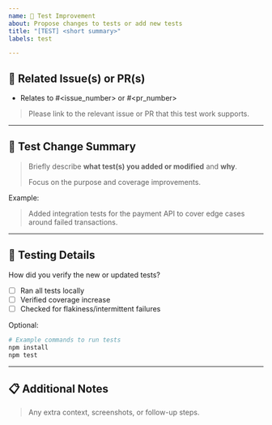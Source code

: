 ```yaml
---
name: 🧪 Test Improvement
about: Propose changes to tests or add new tests
title: "[TEST] <short summary>"
labels: test

---
```


## 🔗 Related Issue(s) or PR(s)

- Relates to #<issue_number> or #<pr_number>

> Please link to the relevant issue or PR that this test work supports.

---

## 📝 Test Change Summary

> Briefly describe **what test(s) you added or modified** and **why**.
>
> Focus on the purpose and coverage improvements.

Example:
> Added integration tests for the payment API to cover edge cases around failed transactions.

---

## 🧪 Testing Details

How did you verify the new or updated tests?

- [ ] Ran all tests locally
- [ ] Verified coverage increase
- [ ] Checked for flakiness/intermittent failures

Optional:

```bash
# Example commands to run tests
npm install
npm test
```

---

## 📋 Additional Notes

> Any extra context, screenshots, or follow-up steps.
